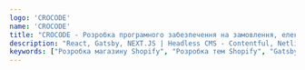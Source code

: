 ```yaml
---
logo: 'CROCODE'
name: 'CROCODE'
title: "CROCODE - Розробка програмного забезпечення на замовлення, електронна комерція та веб-розробка."
description: "React, Gatsby, NEXT.JS | Headless CMS - Contentful, Netlify, Strapi, Prismic | Shopify Development - Theme Development, Shopify Plus, Shopify Apps| UI/UX Design"
keywords: ["Розробка магазину Shopify", "Розробка тем Shopify", "Gatsby", "JAMstack", "Headless CMS"]
---
```

